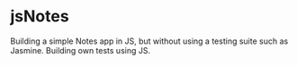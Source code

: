 # jsNotes

Building a simple Notes app in JS, but without using a testing suite such as Jasmine. 
Building own tests using JS.

